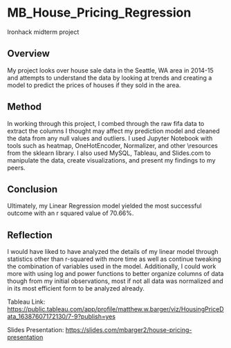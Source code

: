 # MB_House_Pricing_Regression
Ironhack midterm project

## Overview

My project looks over house sale data in the Seattle, WA area in 2014-15 and 
attempts to understand the data by looking at trends and creating a model to 
predict the prices of houses if they sold in the area.

## Method

In working through this project, I combed through the raw fifa data to extract the columns 
I thought may affect my prediction model and cleaned the data from any null values and outliers.
I used Jupyter Notebook with tools such as heatmap, OneHotEncoder, Normalizer, and other 
\resources from the sklearn library. I also used MySQL, Tableau, and Slides.com to manipulate 
the data, create visualizations, and present my findings to my peers. 

## Conclusion

Ultimately, my Linear Regression model yielded the most successful outcome with an r squared value of 70.66%.

## Reflection

I would have liked to have analyzed the details of my linear model through statistics other than r-squared 
with more time as well as continue tweaking the combination of variables used in the model. Additionally, 
I could work more with using log and power functions to better organize columns of data though from my 
initial observations, most if not all data was normalized and in its most efficient form to be analyzed 
already.


Tableau Link: https://public.tableau.com/app/profile/matthew.w.barger/viz/HousingPriceData_16387607172130/7-9?publish=yes

Slides Presentation: https://slides.com/mbarger2/house-pricing-presentation
